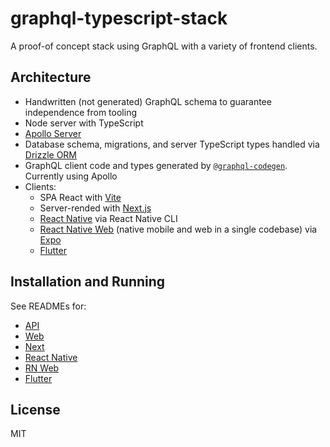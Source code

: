 # graphql-typescript-stack

A proof-of concept stack using GraphQL with a variety of frontend clients.

## Architecture

- Handwritten (not generated) GraphQL schema to guarantee independence from tooling
- Node server with TypeScript
- [Apollo Server](https://www.apollographql.com/docs/apollo-server/)
- Database schema, migrations, and server TypeScript types handled via [Drizzle ORM](https://orm.drizzle.team/)
- GraphQL client code and types generated by [`@graphql-codegen`](https://the-guild.dev/graphql/codegen/docs/guides/react-vue). Currently using Apollo
- Clients:
  - SPA React with [Vite](https://vitejs.dev/)
  - Server-rended with [Next.js](https://nextjs.org/)
  - [React Native](https://reactnative.dev) via React Native CLI
  - [React Native Web](https://necolas.github.io/react-native-web/) (native mobile and web in a single codebase) via [Expo](https://expo.dev/)
  - [Flutter](https://flutter.dev)

## Installation and Running

See READMEs for:

- [API](./api/README.md)
- [Web](./web/README.md)
- [Next](./next/README.md)
- [React Native](./rn/README.md)
- [RN Web](./rnweb/README.md)
- [Flutter](./flutter/README.md)

## License

MIT
